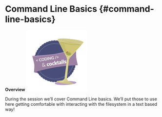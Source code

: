 # Command Line Basics {#command-line-basics}
**Overview**
**![Coding & Cocktails Badge](assets/codingcocktailsbadge-200.png)**


During the session we’ll cover Command Line basics. We’ll put those to use here getting comfortable with interacting with the filesystem in a text based way!
